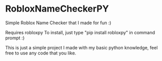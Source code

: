 # RobloxNameCheckerPY
Simple Roblox Name Checker that I made for fun :)

Requires robloxpy
To install, just type "pip install robloxpy" in command prompt :)

This is just a simple project I made with my basic python knowledge, feel free to use any code that you like.
